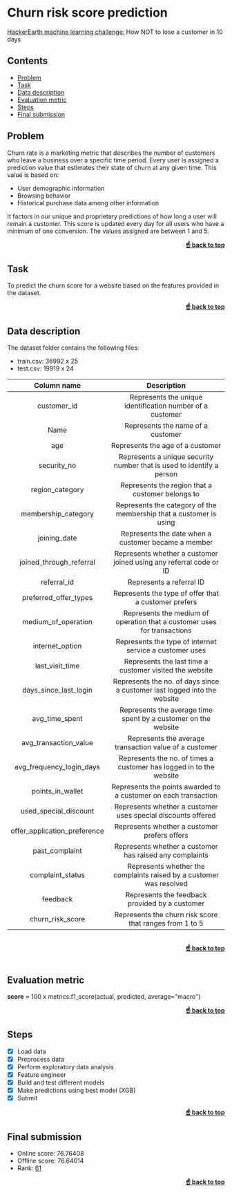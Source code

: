 # Churn risk score prediction <a name="top"></a>

[HackerEarth machine learning challenge:](https://www.hackerearth.com/challenges/competitive/hackerearth-machine-learning-challenge-predict-customer-churn/?utm_source=challenges-modern&utm_campaign=participated-challenges&utm_medium=right-panel) How NOT to lose a customer in 10 days

## Contents

- [Problem](#problem)
- [Task](#task)
- [Data description](#data_desc)
- [Evaluation metric](#metric)
- [Steps](#steps)
- [Final submission](#sub)

## Problem <a name="problem"></a>

Churn rate is a marketing metric that describes the number of customers who leave a business over a specific time period. Every user is assigned a prediction value that estimates their state of churn at any given time. This value is based on:

- User demographic information
- Browsing behavior
- Historical purchase data among other information

It factors in our unique and proprietary predictions of how long a user will remain a customer. This score is updated every day for all users who have a minimum of one conversion. The values assigned are between 1 and 5.

<div align="right">
    <b><a href="#">&#x261D back to top</a></b>
</div>

## Task <a name="task"></a>

To predict the churn score for a website based on the features provided in the dataset.

<div align="right">
    <b><a href="#">&#x261D back to top</a></b>
</div>

## Data description <a name="data_desc"></a>

The dataset folder contains the following files:

- train.csv: 36992 x 25
- test.csv: 19919 x 24

|         Column name          |                               Description                                |
| :--------------------------: | :----------------------------------------------------------------------: |
|         customer_id          |        Represents the unique identification number of a customer         |
|             Name             |                    Represents the name of a customer                     |
|             age              |                     Represents the age of a customer                     |
|         security_no          |  Represents a unique security number that is used to identify a person   |
|       region_category        |             Represents the region that a customer belongs to             |
|     membership_category      |    Represents the category of the membership that a customer is using    |
|         joining_date         |           Represents the date when a customer became a member            |
|   joined_through_referral    |    Represents whether a customer joined using any referral code or ID    |
|         referral_id          |                         Represents a referral ID                         |
|    preferred_offer_types     |           Represents the type of offer that a customer prefers           |
|     medium_of_operation      | Represents the medium of operation that a customer uses for transactions |
|       internet_option        |         Represents the type of internet service a customer uses          |
|       last_visit_time        |         Represents the last time a customer visited the website          |
|    days_since_last_login     | Represents the no. of days since a customer last logged into the website |
|        avg_time_spent        |      Represents the average time spent by a customer on the website      |
|    avg_transaction_value     |          Represents the average transaction value of a customer          |
|   avg_frequency_login_days   |   Represents the no. of times a customer has logged in to the website    |
|       points_in_wallet       |     Represents the points awarded to a customer on each transaction      |
|    used_special_discount     |       Represents whether a customer uses special discounts offered       |
| offer_application_preference |               Represents whether a customer prefers offers               |
|        past_complaint        |         Represents whether a customer has raised any complaints          |
|       complaint_status       |   Represents whether the complaints raised by a customer was resolved    |
|           feedback           |              Represents the feedback provided by a customer              |
|       churn_risk_score       |         Represents the churn risk score that ranges from 1 to 5          |

<br>
<div align="right">
    <b><a href="#">&#x261D back to top</a></b>
</div>
</br>

## Evaluation metric <a name="metric"></a>

**score** = 100 x metrics.f1_score(actual, predicted, average="macro")

<div align="right">
    <b><a href="#">&#x261D back to top</a></b>
</div>

## Steps <a name="steps"></a>

- [x] Load data
- [x] Preprocess data
- [x] Perform exploratory data analysis
- [x] Feature engineer
- [x] Build and test different models
- [x] Make predictions using best model (XGB)
- [x] Submit

<div align="right">
    <b><a href="#">&#x261D back to top</a></b>
</div>

## Final submission <a name="sub"></a>

- Online score: 76.76408
- Offline score: 76.64014
- Rank: [61](https://www.hackerearth.com/challenges/competitive/hackerearth-machine-learning-challenge-predict-customer-churn/leaderboard/predict-the-churn-risk-rate-11-fb7a760d/page/2/)

<div align="right">
    <b><a href="#">&#x261D back to top</a></b>
</div>
